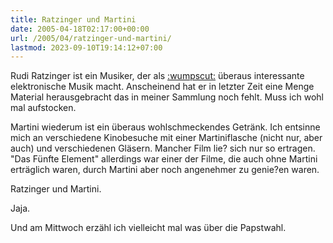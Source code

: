```yaml
---
title: Ratzinger und Martini
date: 2005-04-18T02:17:00+00:00
url: /2005/04/ratzinger-und-martini/
lastmod: 2023-09-10T19:14:12+07:00
---
```

Rudi Ratzinger ist ein Musiker, der als [:wumpscut:][1] überaus interessante elektronische Musik macht. Anscheinend hat er in letzter Zeit eine Menge Material herausgebracht das in meiner Sammlung noch fehlt. Muss ich wohl mal aufstocken.

Martini wiederum ist ein überaus wohlschmeckendes Getränk. Ich entsinne mich an verschiedene Kinobesuche mit einer Martiniflasche (nicht nur, aber auch) und verschiedenen Gläsern. Mancher Film lie? sich nur so ertragen. "Das Fünfte Element" allerdings war einer der Filme, die auch ohne Martini erträglich waren, durch Martini aber noch angenehmer zu genie?en waren.

Ratzinger und Martini.

Jaja.

Und am Mittwoch erzähl ich vielleicht mal was über die Papstwahl.

 [1]: http://wumpscut.de/
